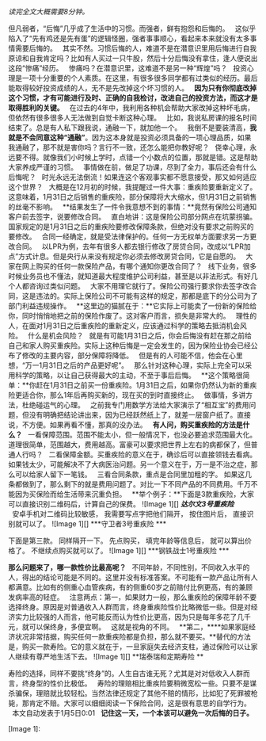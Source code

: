 *读完全文大概需要8分钟。*  
  
但凡弱者，“后悔”几乎成了生活中的习惯。而强者，鲜有抱怨和后悔的。
 
这似乎陷入了“先有鸡还是先有蛋”的逻辑怪圈，强者事事顺心，看起来本来就没有太多事情需要后悔的。
 
其实不然。习惯后悔的人，难道不是在潜意识里用后悔进行自我原谅和自我肯定吗？比如有人买过一只牛股，然后十分后悔没有拿住，逢人便说出这段“惨痛”经历。
 
惨痛吗？在潜意识里，这难道不是另一种“辉煌”吗？
 
投资心理是一项十分重要的个人素质。在这里，有很多很多同学都有过类似的经历。最后能取得较好投资成绩的人，无不是先改掉这个坏习惯的人。
 
**因为只有你彻底改掉这个习惯，才有可能进行及时、正确的自我检讨，改进自己的投资方法，而这才是取得胜利的关键。**
 
在过去的4年中，我利用各种机会帮助大家改掉这种坏毛病，但依然有很多很多人无法做到自觉卡断这种心理。
 
比如，我说私房课的报名时间结束了。总是有人私下跟我说，通融一下，就加他一个。
 
我倒不是要装清高，**我就是不会同意这种“通融”**。因为这本身就是投资必须具备的一项心理品质，如果我通融了，那不就是害你吗？言行不一致，还怎么能把你教好呢？
 
侥幸心理，永远要不得。就像我们小时候上学时，点错一个小数点的位置，那就是错。这是帮助大家养成严谨的习惯。
 
事情做在前，做足了功课，尽到了全力，事后还会有什么后悔呢？
 
时光永远无法倒流！如果连这个客观事实都不愿意接受，那又如何适应这个世界？
 
大概是在12月初的时候，我提醒过一件大事：重疾险要重新定义了。这意味着，1月31日之后销售的重疾险，部分保障将大大缩水，但1月31日之前销售的丝毫不影响。
 
**结果发生了一件令我意想不到的事情：**竟然有保险公司通知客户前去签字，说要修改合同。
 
直白地讲：这是保险公司部分网点在坑蒙拐骗。国家规定的是1月31日之后的重疾险要修改保障条款，但绝对没有要求之前购买的要修改。
 
合同一经确定，就是受法律保护的。任何一方无权单方面要求另一方更改合同。
 
以LPR为例，去年有很多人都去银行修改了房贷合同，改成以“LPR加点”方式计息。但是央行从来没有规定你必须去修改房贷合同，它是自愿的。
 
大家在网上购买的任何一款保险产品，有哪个通知你更改合同了？
 
线下业务，很多时候业务员也不懂法，就知道最大程度维护公司利益，甚至是以非法形式。有好几个人都咨询过类似问题。
 
大家不用理它就行了。保险公司强行要求你去签字改合同，这是违法的。实际上保险公司不可能有这样的规定，那都是底下的分公司为了部门利益违规操作。
 
**这里边的猫腻在于：**它实际上可能卖了一份新的保险给你，同时悄悄地把之前的保险作废了。这对客户而言，损失是非常大的。
 
理性的人，在面对1月31日之后重疾险的重新定义，应该通过科学的策略去抵消机会风险。
 
什么是机会风险？
 
就是有可能1月31日之后，你会后悔没有赶在那之前给自己和家人购买重疾险。实际上这种后悔是一定会发生的，因为保险业协会已经公布了修改的主要内容，部分保障将降低。
 
但是有的人可能不信，他会在心里想，“万一1月31日之后的产品更好呢”。
 
那么针对这种心理，实际上完全可以采用科学的策略，以让自己获得最大的主动，不至于事后后悔。
 
**这个策略很简单：**你赶在1月31日之前买一份重疾险。1月31日之后，如果你仍然认为新的重疾险更适合你，那么1年后再购买新的，现在买的到时直接终止。
 
做事情，多讲方法，杜绝碰运气的心理。
 
之前我专门用数学方法给大家演示了“相互宝”的费用问题，但没有明确把结论讲出来，因为已经跃然纸上了，就差一层窗户纸了。直接说，不方便。如果再看不懂，那真的没办法。
 
**有人问，购买重疾险的方法是什么？**
 
一看保障范围。范围不能太小，但一般情况下，也没必要追求范围最大化。道理很简单，范围越大，费用越高。富豪可以要求把世界上左右的病都保了，但普通人行吗？
 
二看保障金额。买重疾险的意义在于，确诊后可以直接领钱去看病。如果钱太少，可能解决不了大病医治问题。另一个意义在于，万一是不治之症，那么可以给家人留下一笔钱。
 
三看合同条款，重点是合同里加粗的字。
如果这几条都做到了，那么剩下的就是费用问题了。对比一下不同产品的不同费用。千万不能因为买保险而给生活带来沉重负担。
 
**举个例子：**下面是3款重疾险，大家可以直接识别二维码后，计算自己的保费。
![Image 1][]
***达尔文3号重疾险***  
 
安卓手机对二维码比较敏感，
我需要写点字把他们隔开，
按住图片后，
直接识别就可以了。
![Image 1][]
***守卫者3号重疾险 ***  
  
下面是第三款。
同样隔开一下。
先点购买，
填完年龄等信息后，
就可以算出价格了。
不继续点购买就可以了。
![Image 1][]
***钢铁战士1号重疾险 ***  
  
**那么问题来了，哪一款性价比最高呢？**
 
不同年龄，不同性别，不同收入水平的人，得出的结论可能是不同的。这里并没有标准答案。不可能有一款产品让所有人都满意。比如有的侧重心血管疾病，有的侧重60岁之前赔付比例更高，有的兼顾发病率高的轻症。
 
注意两点：第一，如果财力一般，那么重疾险的保障年龄不要选择终身。原因是对普通收入人群而言，终身重疾险性价比略微低一些。但是对经济实力比较强的人而言，他可能反而认为性价比更高，因为只是每年多花了几千元，就可以保终身，多便宜啊。
 
这就是视角的不同。
 
**第二，****如果家庭经济状况非常拮据，购买任何一款重疾险都是负担，那么就不要买。**替代的方法是，购买一款寿险。它的意义就在于，一旦家庭失去经济支柱，通过保险可以让家人继续有尊严地生活下去。
![Image 1][]
**瑞泰瑞和定期寿险 **  
  
寿险的选择，同样不要挑“终身”的。人生自古谁无死？尤其是对对低收入人群而言，终身型的性价比极低。
 
寿险的理赔相比重疾险要稍微宽松一些。只要不是谋杀骗保，理赔就比较轻松。当然法律还规定了其他不赔的情形，比如犯了死罪被枪毙，那肯定不赔。大家可以细细阅读一下保险合同，这是很有意思的自学行为。
 
 
本文自动发表于1月5日0:01
 
**记住这一天，一个本该可以避免一次后悔的日子。**
  

[Image 1]: 